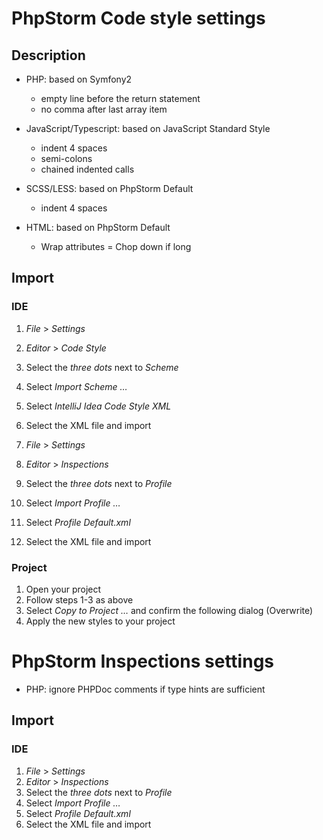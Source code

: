 # PhpStorm Code style settings

## Description

* PHP: based on Symfony2
    * empty line before the return statement
    * no comma after last array item

* JavaScript/Typescript: based on JavaScript Standard Style
    * indent 4 spaces
    * semi-colons
    * chained indented calls

* SCSS/LESS: based on PhpStorm Default
    * indent 4 spaces

* HTML: based on PhpStorm Default
    * Wrap attributes = Chop down if long

## Import

### IDE

1. _File_ > _Settings_
2. _Editor_ > _Code Style_
3. Select the _three dots_ next to _Scheme_
4. Select _Import Scheme …_
5. Select _IntelliJ Idea Code Style XML_
6. Select the XML file and import

1. _File_ > _Settings_
2. _Editor_ > _Inspections_
3. Select the _three dots_ next to _Profile_
4. Select _Import Profile …_
5. Select _Profile Default.xml_
5. Select the XML file and import

### Project

1. Open your project
2. Follow steps 1-3 as above
3. Select _Copy to Project …_ and confirm the following dialog (Overwrite)
4. Apply the new styles to your project


# PhpStorm Inspections settings

* PHP: ignore PHPDoc comments if type hints are sufficient

## Import

### IDE

1. _File_ > _Settings_
2. _Editor_ > _Inspections_
3. Select the _three dots_ next to _Profile_
4. Select _Import Profile …_
5. Select _Profile Default.xml_
6. Select the XML file and import
